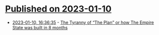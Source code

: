 # [Published on 2023-01-10](index.md)

* [2023-01-10, 16:36:35](https://news.ycombinator.com/item?id=34327453) - [The Tyranny of “The Plan” or how The Empire State was built in 8 months](https://chrisgagne.com/1255/mary-poppendiecks-the-tyranny-of-the-plan/)
